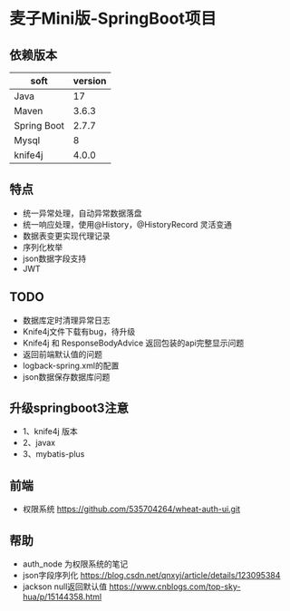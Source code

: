 # 麦子Mini版-SpringBoot项目

## 依赖版本

| soft        | version |
|-------------|---------|
| Java        | 17      |
| Maven       | 3.6.3   |
| Spring Boot | 2.7.7   |
| Mysql       | 8       |
| knife4j     | 4.0.0   |

## 特点

- 统一异常处理，自动异常数据落盘
- 统一响应处理，使用@History，@HistoryRecord 灵活变通
- 数据表变更实现代理记录
- 序列化枚举
- json数据字段支持
- JWT

## TODO
- 数据库定时清理异常日志
- Knife4j文件下载有bug，待升级
- Knife4j 和 ResponseBodyAdvice 返回包装的api完整显示问题
- 返回前端默认值的问题
- logback-spring.xml的配置
- json数据保存数据库问题

## 升级springboot3注意
* 1、knife4j 版本
* 2、javax
* 3、mybatis-plus

## 前端
- 权限系统 https://github.com/535704264/wheat-auth-ui.git

## 帮助
- auth_node 为权限系统的笔记
- json字段序列化 https://blog.csdn.net/qnxyj/article/details/123095384
- jackson null返回默认值 https://www.cnblogs.com/top-sky-hua/p/15144358.html